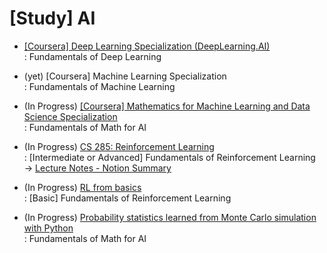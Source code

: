 # [Study] AI 
- [[Coursera] Deep Learning Specialization (DeepLearning.AI)](https://github.com/EunByu1/AI_Study/tree/main/Deep_Learning_Specialization) <br>
  : Fundamentals of Deep Learning

- (yet) [Coursera] Machine Learning Specialization <br>
  : Fundamentals of Machine Learning

- (In Progress) [[Coursera] Mathematics for Machine Learning and Data Science Specialization](https://github.com/EunByu1/AI_Study/tree/main/Mathematics_for_Machine_Learning_and_Data_Science_Specialization) <br>
  : Fundamentals of Math for AI

- (In Progress) [CS 285: Reinforcement Learning](https://rail.eecs.berkeley.edu/deeprlcourse/) <br>
   : [Intermediate or Advanced] Fundamentals of Reinforcement Learning <br>
   → [Lecture Notes - Notion Summary](https://www.notion.so/CS-285-10d2861b1c4e80cfb3a6c768d861ea48?pvs=4) <br>

- (In Progress) [RL from basics](https://github.com/EunByu1/AI_Study/tree/main/RL_from_basics) <br>
  : [Basic] Fundamentals of Reinforcement Learning

- (In Progress) [Probability statistics learned from Monte Carlo simulation with Python](https://github.com/EunByu1/AI_Study/tree/main/Probability_Statistics)<br>
  : Fundamentals of Math for AI
<br>
